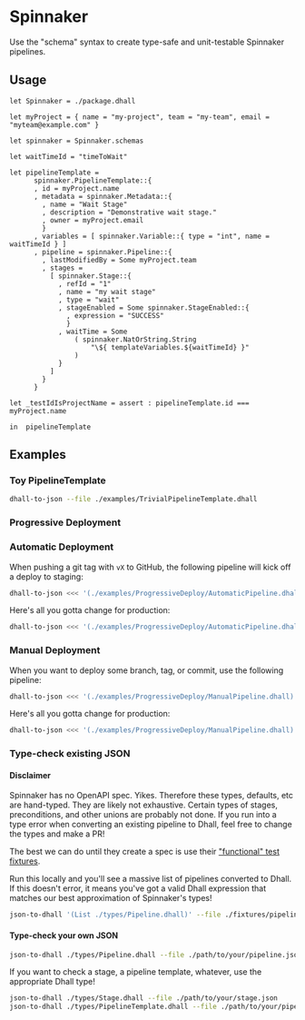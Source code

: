 # Spinnaker

Use the "schema" syntax to create type-safe and unit-testable Spinnaker pipelines.

## Usage

```dhall
let Spinnaker = ./package.dhall

let myProject = { name = "my-project", team = "my-team", email = "myteam@example.com" }

let spinnaker = Spinnaker.schemas

let waitTimeId = "timeToWait"

let pipelineTemplate =
      spinnaker.PipelineTemplate::{
      , id = myProject.name
      , metadata = spinnaker.Metadata::{
        , name = "Wait Stage"
        , description = "Demonstrative wait stage."
        , owner = myProject.email
        }
      , variables = [ spinnaker.Variable::{ type = "int", name = waitTimeId } ]
      , pipeline = spinnaker.Pipeline::{
        , lastModifiedBy = Some myProject.team
        , stages =
          [ spinnaker.Stage::{
            , refId = "1"
            , name = "my wait stage"
            , type = "wait"
            , stageEnabled = Some spinnaker.StageEnabled::{
              , expression = "SUCCESS"
              }
            , waitTime = Some
                ( spinnaker.NatOrString.String
                    "\${ templateVariables.${waitTimeId} }"
                )
            }
          ]
        }
      }

let _testIdIsProjectName = assert : pipelineTemplate.id === myProject.name

in  pipelineTemplate
```

## Examples

### Toy PipelineTemplate

```bash
dhall-to-json --file ./examples/TrivialPipelineTemplate.dhall
```

### Progressive Deployment

### Automatic Deployment

When pushing a git tag with `vX` to GitHub, the following pipeline will kick off a deploy to staging:

```bash
dhall-to-json <<< '(./examples/ProgressiveDeploy/AutomaticPipeline.dhall).staging'
```

Here's all you gotta change for production:

```bash
dhall-to-json <<< '(./examples/ProgressiveDeploy/AutomaticPipeline.dhall).production'
```

### Manual Deployment

When you want to deploy some branch, tag, or commit, use the following pipeline:

```bash
dhall-to-json <<< '(./examples/ProgressiveDeploy/ManualPipeline.dhall).staging'
```

Here's all you gotta change for production:

```bash
dhall-to-json <<< '(./examples/ProgressiveDeploy/ManualPipeline.dhall).staging'
```

### Type-check existing JSON

#### Disclaimer

Spinnaker has no OpenAPI spec. Yikes. Therefore these types, defaults, etc are hand-typed. They are likely not exhaustive. Certain types of stages, preconditions, and other unions are probably not done. If you run into a type error when converting an existing pipeline to Dhall, feel free to change the types and make a PR!

The best we can do until they create a spec is use their ["functional" test fixtures](https://github.com/spinnaker/deck/blob/e4b0d1849a6ce9da2554f08493136eb7aa722148/test/functional/cypress/fixtures/google/pipelines_list/pipelineConfigs.json).

Run this locally and you'll see a massive list of pipelines converted to Dhall. If this doesn't error, it means you've got a valid Dhall expression that matches our best approximation of Spinnaker's types!

```bash
json-to-dhall '(List ./types/Pipeline.dhall)' --file ./fixtures/pipelines.json
```

#### Type-check your own JSON

```bash
json-to-dhall ./types/Pipeline.dhall --file ./path/to/your/pipeline.json
```

If you want to check a stage, a pipeline template, whatever, use the appropriate Dhall type!

```bash
json-to-dhall ./types/Stage.dhall --file ./path/to/your/stage.json
json-to-dhall ./types/PipelineTemplate.dhall --file ./path/to/your/pipelineTemplate.json
```
